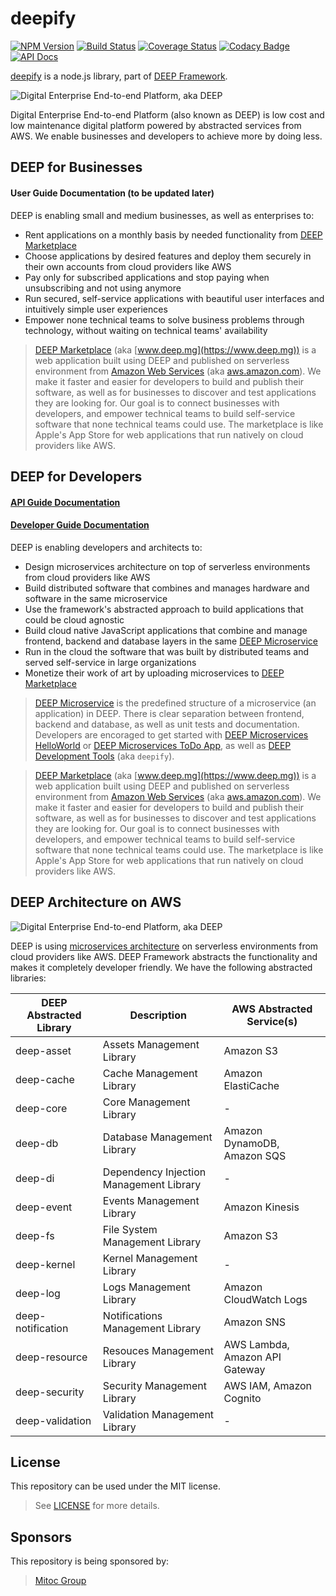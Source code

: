 deepify
=======

[![NPM Version](https://img.shields.io/npm/v/deepify.svg)](https://npmjs.org/package/deepify)
[![Build Status](https://magnum.travis-ci.com/MitocGroup/deepify.svg?token=K6deyi9kwkfxRyXwcv6c)](https://magnum.travis-ci.com/MitocGroup/deepify)
[![Coverage Status](https://coveralls.io/repos/MitocGroup/deepify/badge.svg?service=github)](https://coveralls.io/github/MitocGroup/deepify)
[![Codacy Badge](https://api.codacy.com/project/badge/5c6487913e4d4b7bacbf0c78200fdda0)](https://www.codacy.com/app/deep/deepify)
[![API Docs](http://docs.deep.mg/badge.svg)](http://docs.deep.mg)

[deepify](https://www.npmjs.com/package/deepify) is a node.js library, part of [DEEP Framework](https://github.com/MitocGroup/deep-framework).

![Digital Enterprise End-to-end Platform, aka DEEP](https://github.com/MitocGroup/deep-framework/blob/master/docs/deep-ecosystem.png)

Digital Enterprise End-to-end Platform (also known as DEEP) is low cost and low maintenance digital platform powered by abstracted services from AWS. We enable businesses and developers to achieve more by doing less.

## DEEP for Businesses

#### User Guide Documentation (to be updated later)

DEEP is enabling small and medium businesses, as well as enterprises to:
- Rent applications on a monthly basis by needed functionality from [DEEP Marketplace](https://www.deep.mg)
- Choose applications by desired features and deploy them securely in their own accounts from cloud providers like AWS
- Pay only for subscribed applications and stop paying when unsubscribing and not using anymore
- Run secured, self-service applications with beautiful user interfaces and intuitively simple user experiences
- Empower none technical teams to solve business problems through technology, without waiting on technical teams' availability

> [DEEP Marketplace](https://www.deep.mg) (aka [www.deep.mg](https://www.deep.mg)) is a web application built using DEEP and published on serverless environment from [Amazon Web Services](https://aws.amazon.com) (aka [aws.amazon.com](https://aws.amazon.com)). We make it faster and easier for developers to build and publish their software, as well as for businesses to discover and test applications they are looking for. Our goal is to connect businesses with developers, and empower technical teams to build self-service software that none technical teams could use. The marketplace is like Apple's App Store for web applications that run natively on cloud providers like AWS.

## DEEP for Developers

#### [API Guide Documentation](http://docs.deep.mg)
#### [Developer Guide Documentation](https://github.com/MitocGroup/deep-framework/blob/master/docs/index.md)

DEEP is enabling developers and architects to:
- Design microservices architecture on top of serverless environments from cloud providers like AWS
- Build distributed software that combines and manages hardware and software in the same microservice
- Use the framework's abstracted approach to build applications that could be cloud agnostic
- Build cloud native JavaScript applications that combine and manage frontend, backend and database layers in the same [DEEP Microservice](https://github.com/MitocGroup/deep-framework/blob/master/docs/microservice.md)
- Run in the cloud the software that was built by distributed teams and served self-service in large organizations
- Monetize their work of art by uploading microservices to [DEEP Marketplace](https://www.deep.mg)

> [DEEP Microservice](https://github.com/MitocGroup/deep-framework/blob/master/docs/microservice.md) is the predefined structure of a microservice (an application) in DEEP. There is clear separation between frontend, backend and database, as well as unit tests and documentation. Developers are encoraged to get started with [DEEP Microservices HelloWorld](https://github.com/MitocGroup/deep-microservices-helloworld) or [DEEP Microservices ToDo App](https://github.com/MitocGroup/deep-microservices-todo-app), as well as [DEEP Development Tools](https://www.npmjs.com/package/deepify) (aka `deepify`).

> [DEEP Marketplace](https://www.deep.mg) (aka [www.deep.mg](https://www.deep.mg)) is a web application built using DEEP and published on serverless environment from [Amazon Web Services](https://aws.amazon.com) (aka [aws.amazon.com](https://aws.amazon.com)). We make it faster and easier for developers to build and publish their software, as well as for businesses to discover and test applications they are looking for. Our goal is to connect businesses with developers, and empower technical teams to build self-service software that none technical teams could use. The marketplace is like Apple's App Store for web applications that run natively on cloud providers like AWS.

## DEEP Architecture on AWS

![Digital Enterprise End-to-end Platform, aka DEEP](https://github.com/MitocGroup/deep-framework/blob/master/docs/deep-architecture.png)

DEEP is using [microservices architecture](https://en.wikipedia.org/wiki/Microservices) on serverless environments from cloud providers like AWS. DEEP Framework abstracts the functionality and makes it completely developer friendly. We have the following abstracted libraries:

DEEP Abstracted Library | Description | AWS Abstracted Service(s)
-------------|---------------------|--------------------------
deep-asset | Assets Management Library | Amazon S3
deep-cache | Cache Management Library | Amazon ElastiCache
deep-core | Core Management Library | -
deep-db | Database Management Library | Amazon DynamoDB, Amazon SQS
deep-di | Dependency Injection Management Library | -
deep-event | Events Management Library | Amazon Kinesis
deep-fs | File System Management Library | Amazon S3
deep-kernel | Kernel Management Library | -
deep-log | Logs Management Library | Amazon CloudWatch Logs
deep-notification | Notifications Management Library | Amazon SNS
deep-resource | Resouces Management Library | AWS Lambda, Amazon API Gateway
deep-security | Security Management Library | AWS IAM, Amazon Cognito
deep-validation | Validation Management Library | -

## License

This repository can be used under the MIT license.
> See [LICENSE](https://github.com/MitocGroup/deep-framework/blob/master/LICENSE) for more details.

## Sponsors

This repository is being sponsored by:
> [Mitoc Group](http://www.mitocgroup.com)
